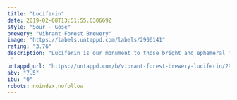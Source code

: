```yaml
---
title: "Luciferin"
date: 2019-02-08T13:51:55.630669Z
style: "Sour - Gose"
brewery: "Vibrant Forest Brewery"
image: "https://labels.untappd.com/labels/2906141"
rating: "3.76"
description: "Luciferin is our monument to those bright and ephemeral flashes that light the deep. The aroma blends chocolate with tart lime; it's heavy, and oozes up the glass. On the tongue is an immediate assault of juiced lime which coalesces around the tart and salty gose broth. Our darkened base lends a whisper more of chocolate, before the experience sinks back to the depths. "
untappd_url: "https://untappd.com/b/vibrant-forest-brewery-luciferin/2906141"
abv: "7.5"
ibu: "0"
robots: noindex,nofollow
---
```


